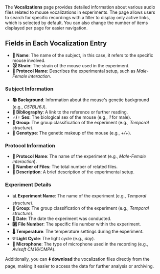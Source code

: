 The **Vocalizations** page provides detailed information about various audio files related to mouse vocalizations in experiments. The page allows users to search for specific recordings with a filter to display only active links, which is selected by default. You can also change the number of items displayed per page for easier navigation.

## Fields in Each Vocalization Entry

- **📝 Name**: The name of the subject, in this case, it refers to the specific mouse involved.
- **🐭 Strain**: The strain of the mouse used in the experiment.
- **📑 Protocol Name**: Describes the experimental setup, such as *Male-Female interaction*.

### Subject Information

- **📚 Background**: Information about the mouse's genetic background (e.g., *C57BL/6J*).
- **🔗 Bibliography**: A link to the reference or further reading.
- **♂️/♀️ Sex**: The biological sex of the mouse (e.g., *1* for male).
- **🔢 Group**: The group classification of the experiment (e.g., *Temporal structure*).
- **🧬 Genotype**: The genetic makeup of the mouse (e.g., *+/+*).

### Protocol Information

- **🔬 Protocol Name**: The name of the experiment (e.g., *Male-Female interaction*).
- **📂 Number of Files**: The total number of related files.
- **📜 Description**: A brief description of the experimental setup.

### Experiment Details

- **📊 Experiment Name**: The name of the experiment (e.g., *Temporal structure*).
- **🔢 Group**: The group classification of the experiment (e.g., *Temporal structure*).
- **📅 Date**: The date the experiment was conducted.
- **#️⃣ File Number**: The specific file number within the experiment.
- **🌡️ Temperature**: The temperature settings during the experiment.
- **💡 Light Cycle**: The light cycle (e.g., *day*).
- **🎤 Microphone**: The type of microphone used in the recording (e.g., *Avisoft CM16/CMPA*).

Additionally, you can **⬇️ download** the vocalization files directly from the page, making it easier to access the data for further analysis or archiving.